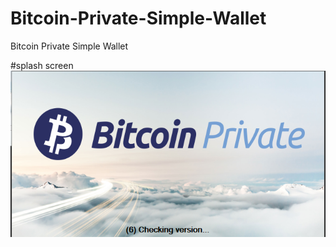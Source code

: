 # Bitcoin-Private-Simple-Wallet
Bitcoin Private Simple Wallet


#splash screen
![SplashScreen](https://github.com/interbiznw/Bitcoin-Private-Simple-Wallet/blob/master/previews/splash1.png)
